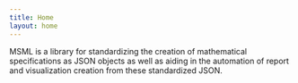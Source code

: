 ```yaml
---
title: Home
layout: home
---
```


MSML is a library for standardizing the creation of mathematical specifications as JSON objects as well as aiding in the automation of report and visualization creation from these standardized JSON.
